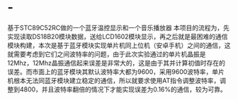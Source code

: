 # -
基于STC89C52RC做的一个蓝牙温控显示和一个音乐播放器
本项目的流程为，先实现读取DS18B20模块数据，送给LCD1602模块显示，再之后就是最困难的通信模块构建，本次是基于蓝牙模块实现单片机同上位机（安卓手机）之间的通信，这就需要考虑到它们之间波特率的问题，由于此次实验通过的单片机晶振是12Mhz，12Mhz晶振通信起来误差是非常大的，这是由于其并计算初值时存在的误差。而市面上的蓝牙模块其默认波特率大都为9600，采用9600波特率，单片机根本无法同蓝牙模块建立稳定的通信，所以就要求使用AT指令调整波特率，调整到4800，并且波特率翻倍的情况下才能实现误差为0.16%的通信，较为可靠。
